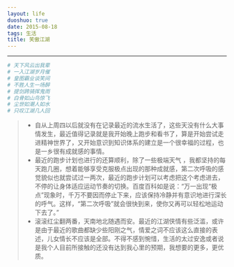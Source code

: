 ```yaml
---
layout: life
duoshuo: true
date: 2015-08-18
tags: 生活
title: 笑傲江湖
---
```


*******

>
```python
# 天下风云出我辈
# 一入江湖岁月催
# 皇图霸业谈笑间
# 不胜人生一场醉
# 提剑跨骑挥鬼雨
# 白骨如山鸟惊飞
# 尘世如潮人如水
# 只叹江湖几人回
```

> * 自从上周四以后就没有在记录最近的流水生活了，这些天没有什么大事情发生，最近值得记录就是我开始晚上跑步和看书了，算是开始尝试走进精神世界了，又开始意识到知识体系的建立是一个很幸福的过程，也是一乡很有成就感的事情。
> * 最近的跑步计划也进行的还算顺利，除了一些极端天气 ，我都坚持的每天跑几圈，想着能够享受克服极点出现的那种成就感，第二次呼吸的感觉貌似也就尝试过一两次，最近的跑步计划可以考虑把这个考虑进去，不停的让身体适应运动节奏的切换。百度百科如是说：“万一出现“极点”现象时，千万不要因而停止下来，应该保持冷静并有意识地进行深长的呼气。这样，“第二次呼吸”就会很快到来，使你又再可以轻松地运动下去了。”
> * 滚滚红尘翻两番，天南地北随遇而安。最近的江湖侠情有些泛滥，或许是由于最近的歌曲都缺少些阳刚之气，情爱之词不应该这么直接的表述，儿女情长不应该是全部。不得不感到惋惜，生活的太过安逸或者说是我个人目前所接触的还没有达到我心里的预期，我想要的更多，更优质。

